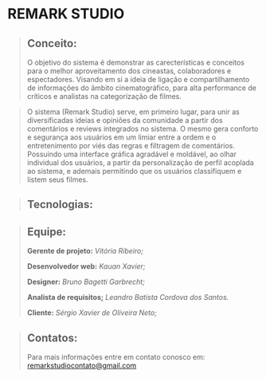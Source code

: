 # REMARK STUDIO

> ## **Conceito:**
> O objetivo do sistema é demonstrar as carecterísticas e conceitos para o melhor aproveitamento dos cineastas, colaboradores e espectadores. Visando em si a ideia de ligação e compartilhamento de informações do âmbito cinematográfico, para alta performance de críticos e analistas na categorização de filmes.
 
> O sistema (Remark Studio) serve, em primeiro lugar, para unir as diversificadas ideias e opiniões da comunidade a partir dos comentários e reviews integrados no sistema. O mesmo gera conforto e segurança aos usuários em um limiar entre a ordem e o entretenimento por viés das regras e filtragem de comentários. Possuindo uma interface gráfica agradável e moldável, ao olhar individual dos usuários, a partir da personalização de perfil acoplada ao sistema, e ademais permitindo que os usuários classifiquem e listem seus filmes.

> ## **Tecnologias:**
> 

> ## **Equipe:**
> **Gerente de projeto:** _Vitória Ribeiro;_
>
> **Desenvolvedor web:**  _Kauan Xavier;_
>
> **Designer:** _Bruno Bagetti Garbrecht;_
>
> **Analista de requisitos;** _Leandro Batista Cordova dos Santos._
> 
>  **Cliente:**  _Sérgio Xavier de Oliveira Neto;_




> ## **Contatos:**
> Para mais informações entre em contato conosco em:
> remarkstudiocontato@gmail.com
